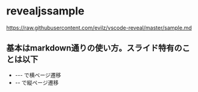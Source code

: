 # revealjssample

https://raw.githubusercontent.com/evilz/vscode-reveal/master/sample.md

## 基本はmarkdown通りの使い方。スライド特有のことは以下

- --- で横ベージ遷移
- -- で縦ページ遷移

